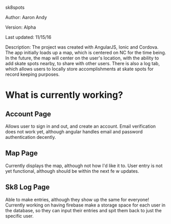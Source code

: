 sk8spots

Author: Aaron Andy

Version: Alpha

Last updated: 11/15/16

Description: The project was created with AngularJS, Ionic and Cordova. The app initially loads up a map, which is centered on NC
   for the time being. In the future, the map will center on the user's location, with the ability to add skate spots nearby, to share 
   with other users. There is also a log tab, which allows users to locally store accomplishments at skate spots for record keeping purposes.

# What is currently working?

## Account Page
Allows user to sign in and out, and create an account. Email verification does not work yet, although angular handles email and password authentication decently.

## Map Page
Currently displays the map, although not how I'd like it to. User entry is not yet functional, although should be within the next fe w updates.

## Sk8 Log Page
Able to make entries, although they show up the same for everyone! Currently working on having firebase make a storage space for each user in the database, so they can input their entries and spit them back to just the specific user.

